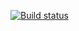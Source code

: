   [![Build status](https://ci.appveyor.com/api/projects/status/s2wdqpklb94v0f6j?svg=true)](https://ci.appveyor.com/project/Alexey-hub0/debit-card)
